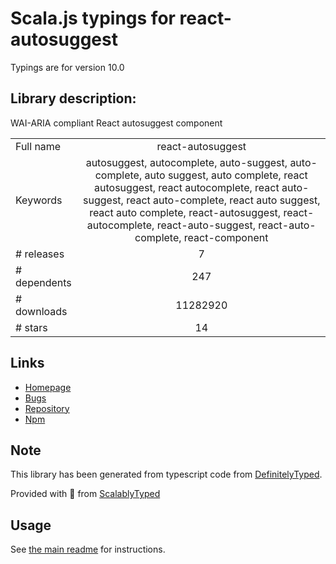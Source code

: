 
# Scala.js typings for react-autosuggest

Typings are for version 10.0

## Library description:
WAI-ARIA compliant React autosuggest component

|                    |                 |
| ------------------ | :-------------: |
| Full name          | react-autosuggest |
| Keywords           | autosuggest, autocomplete, auto-suggest, auto-complete, auto suggest, auto complete, react autosuggest, react autocomplete, react auto-suggest, react auto-complete, react auto suggest, react auto complete, react-autosuggest, react-autocomplete, react-auto-suggest, react-auto-complete, react-component |
| # releases         | 7 |
| # dependents       | 247 |
| # downloads        | 11282920 |
| # stars            | 14 |

## Links
- [Homepage](https://github.com/moroshko/react-autosuggest#readme)
- [Bugs](https://github.com/moroshko/react-autosuggest/issues)
- [Repository](https://github.com/moroshko/react-autosuggest)
- [Npm](https://www.npmjs.com/package/react-autosuggest)
    


## Note
This library has been generated from typescript code from [DefinitelyTyped](https://definitelytyped.org).

Provided with :purple_heart: from [ScalablyTyped](https://github.com/oyvindberg/ScalablyTyped)

## Usage
See [the main readme](../../readme.md) for instructions.


